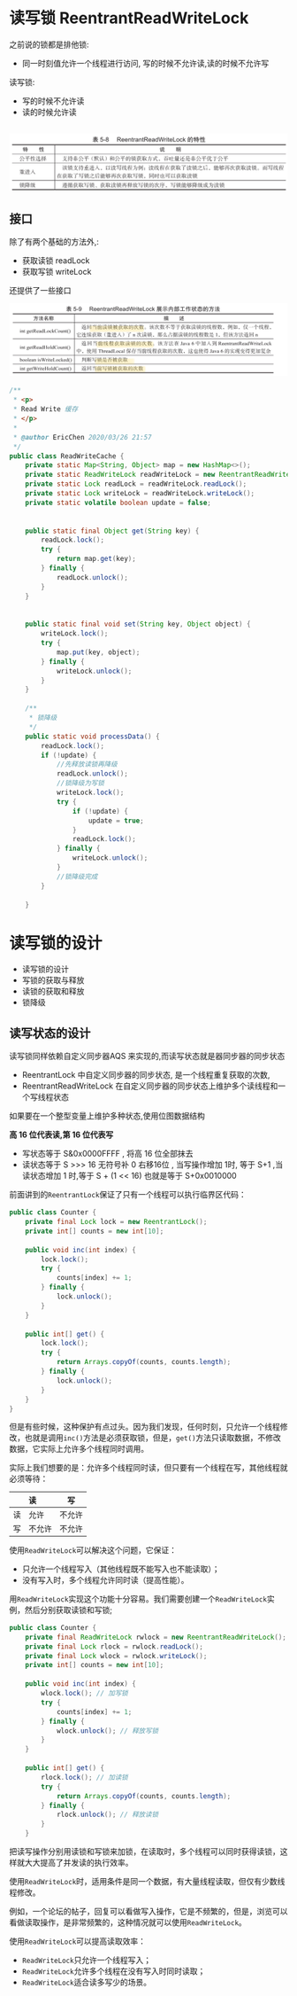 # 读写锁 ReentrantReadWriteLock

之前说的锁都是排他锁:

- 同一时刻值允许一个线程进行访问, 写的时候不允许读,读的时候不允许写

读写锁:

- 写的时候不允许读
- 读的时候允许读



## ![image-20200326215358440](../../../assets/image-20200326215358440.png)

## 接口

除了有两个基础的方法外,:

-  获取读锁 readLock
- 获取写锁 writeLock

还提供了一些接口



![image-20200326215634624](../../../assets/image-20200326215634624.png)

```java
/**
 * <p>
 * Read Write 缓存
 * </p>
 *
 * @author EricChen 2020/03/26 21:57
 */
public class ReadWriteCache {
    private static Map<String, Object> map = new HashMap<>();
    private static ReadWriteLock readWriteLock = new ReentrantReadWriteLock();
    private static Lock readLock = readWriteLock.readLock();
    private static Lock writeLock = readWriteLock.writeLock();
    private static volatile boolean update = false;


    public static final Object get(String key) {
        readLock.lock();
        try {
            return map.get(key);
        } finally {
            readLock.unlock();
        }
    }


    public static final void set(String key, Object object) {
        writeLock.lock();
        try {
            map.put(key, object);
        } finally {
            writeLock.unlock();
        }
    }

    /**
     * 锁降级
     */
    public static void processData() {
        readLock.lock();
        if (!update) {
            //先释放读锁再降级
            readLock.unlock();
            //锁降级为写锁
            writeLock.lock();
            try {
                if (!update) {
                    update = true;
                }
                readLock.lock();
            } finally {
                writeLock.unlock();
            }
            //锁降级完成
        }

    }
```

# 读写锁的设计

- 读写锁的设计
- 写锁的获取与释放
- 读锁的获取和释放
- 锁降级

## 读写状态的设计

读写锁同样依赖自定义同步器AQS 来实现的,而读写状态就是器同步器的同步状态

- ReentrantLock 中自定义同步器的同步状态, 是一个线程重复获取的次数,
- ReentrantReadWriteLock 在自定义同步器的同步状态上维护多个读线程和一个写线程状态

如果要在一个整型变量上维护多种状态,使用位图数据结构

**高 16 位代表读,第 16 位代表写**



- 写状态等于 S&0x0000FFFF , 将高 16 位全部抹去
- 读状态等于 S >>> 16  无符号补 0 右移16位 , 当写操作增加 1时, 等于 S+1 ,当读状态增加 1 时,等于 S + (1 << 16)  也就是等于 S+0x0010000



前面讲到的`ReentrantLock`保证了只有一个线程可以执行临界区代码：

```java
public class Counter {
    private final Lock lock = new ReentrantLock();
    private int[] counts = new int[10];

    public void inc(int index) {
        lock.lock();
        try {
            counts[index] += 1;
        } finally {
            lock.unlock();
        }
    }

    public int[] get() {
        lock.lock();
        try {
            return Arrays.copyOf(counts, counts.length);
        } finally {
            lock.unlock();
        }
    }
}
```

但是有些时候，这种保护有点过头。因为我们发现，任何时刻，只允许一个线程修改，也就是调用`inc()`方法是必须获取锁，但是，`get()`方法只读取数据，不修改数据，它实际上允许多个线程同时调用。

实际上我们想要的是：允许多个线程同时读，但只要有一个线程在写，其他线程就必须等待：

|      | 读     | 写     |
| :--- | :----- | ------ |
| 读   | 允许   | 不允许 |
| 写   | 不允许 | 不允许 |

使用`ReadWriteLock`可以解决这个问题，它保证：

- 只允许一个线程写入（其他线程既不能写入也不能读取）；
- 没有写入时，多个线程允许同时读（提高性能）。

用`ReadWriteLock`实现这个功能十分容易。我们需要创建一个`ReadWriteLock`实例，然后分别获取读锁和写锁;

```java
public class Counter {
    private final ReadWriteLock rwlock = new ReentrantReadWriteLock();
    private final Lock rlock = rwlock.readLock();
    private final Lock wlock = rwlock.writeLock();
    private int[] counts = new int[10];

    public void inc(int index) {
        wlock.lock(); // 加写锁
        try {
            counts[index] += 1;
        } finally {
            wlock.unlock(); // 释放写锁
        }
    }

    public int[] get() {
        rlock.lock(); // 加读锁
        try {
            return Arrays.copyOf(counts, counts.length);
        } finally {
            rlock.unlock(); // 释放读锁
        }
    }
```

把读写操作分别用读锁和写锁来加锁，在读取时，多个线程可以同时获得读锁，这样就大大提高了并发读的执行效率。

使用`ReadWriteLock`时，适用条件是同一个数据，有大量线程读取，但仅有少数线程修改。

例如，一个论坛的帖子，回复可以看做写入操作，它是不频繁的，但是，浏览可以看做读取操作，是非常频繁的，这种情况就可以使用`ReadWriteLock`。

使用`ReadWriteLock`可以提高读取效率：

- `ReadWriteLock`只允许一个线程写入；
- `ReadWriteLock`允许多个线程在没有写入时同时读取；
- `ReadWriteLock`适合读多写少的场景。

## 